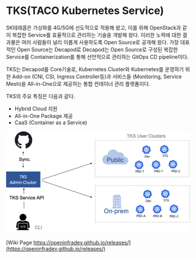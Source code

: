 
# TKS(TACO Kubernetes Service)

SK테레콤은 가상화를 4G/5G에 선도적으로 적용해 왔고, 이를 위해 OpenStack과 같이 복잡한 Service를 효율적으로 관리하는 기술을 개발해 왔다.
이러한 노력에 대한 결과물은 여러 사람들이 널리 이롭게 사용하도록 Open Source로 공개해 왔다.
가장 대표적인 Open Source는 Decapod로 Decapod는 Open Source로 구성된 복잡한 Service를 Containerization를 통해 선언적으로 관리하는 GitOps CD pipeline이다.

TKS는 Decapod를 Core기술로, Kubernetes Cluster와 Kubernetes를 운영하기 위한 Add-on (CNI, CSI, Ingress Controller등)과 서비스들 (Monitoring, Service Mesh)을 All-in-One으로 제공하는 통합 컨테이너 관리 플랫폼이다.

TKS의 주요 특징은 다음과 같다.   
- Hybrid Cloud 지원   
- All-in-One Package 제공   
- CaaS (Container as a Service)   

![TKS](./docs/assets/images/tksre21arch.png)

[Wiki Page https://openinfradev.github.io/releases/](https://openinfradev.github.io/releases/)

